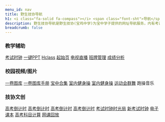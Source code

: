 ```yaml
---
menu_id: nav
title: 野生技协导航
h1: <i class="fa-solid fa-compass"></i> <span class="font-sht">导航</span>
description: 野生技协导航是野生技协(宝鸡中学)为宝中学子提供的网址导航服务，内有考试时钟、一卷图库、高考倒计时等实用服务。
breadcrumb: false
---
```


### <i class="fa-solid fa-chalkboard-user"></i> 教学辅助

<div class="alist">
<a href="https://exam.thisis.host"><i class="fa-solid fa-clock"></i>考试时钟</a>
<a href="/slide" data-sub="课前演讲/班会"><i class="fa-solid fa-file-powerpoint"></i>一键PPT</a>
<a href="https://hclass.thisis.host" data-sub="班级实用工具"><i class="fa-solid fa-rocket"></i>Hclass</a>
<a href="https://start.thisis.host" data-sub="by腾空"><i class="fa-solid fa-paper-plane"></i>起始页</a>
<a href="http://172.29.29.30" data-sub="宝中内网"><i class="fa-solid fa-video"></i></i>电视直播</a>
<a href="https://bjsbjzx.jyyun.com/" data-sub="教育云/智学网"><i class="fa-solid fa-mobile-screen"></i>班牌管理</a>
<a href="http://little-star.ys168.com/" data-sub="智学网生成报表"><i class="fa-solid fa-table-list"></i>成绩分析</a>
</div>

### <i class="fa-solid fa-photo-film"></i> 校园视频/图片

<div class="alist">
<a href="https://img.tg/album/54wL" data-sub="考试时钟背景"><i class="fa-solid fa-images"></i>一卷图库</a>
<a href="/monoroll/" data-sub="开发者文档/教程"><i class="fa-solid fa-file-lines"></i>一卷图库手册</a>
<a href="https://space.bilibili.com/11002395/channel/collectiondetail?sid=83933" data-sub="运动会/艺术节/宣传片"><i class="fa-solid fa-film"></i>宝中合集</a>
<a href="https://mp.weixin.qq.com/s/61Voi3s4tFtAup2-eOg1Lg" data-sub="鳌拜的夜空虫儿飞"><i class="fa-solid fa-people-group"></i>室内健身操</a>
<a href="https://bilibili.com/av78300131" data-sub="南京13中明日中国说"><i class="fa-solid fa-people-line"></i>室内健身操</a>
<a href="https://bilibili.com/av463225141" data-sub="荡起双桨(抖音DJ版)"><i class="fa-solid fa-person-falling"></i>运动会群舞</a>
<!-- 荡起双桨现场版：https://www.bilibili.com/video/BV1Eq4y1Z7jr/?t=1640 -->
<a onclick="this.innerText='▶正在播放…'" data-sub="静音特别版"><i class="fa-solid fa-person-running"></i>跑操音乐</a>
</div>

### <i class="fa-solid fa-toolbox"></i> 技协文创

<div class="alist">
<a href="/gkdjs/" data-sub="全学龄 by纸鹿"><i class="fa-solid fa-hourglass-start"></i>高考倒计时</a>
<a href="https://hclass.thisis.host/timers/countDown.html" data-sub="高中 by腾空"><i class="fa-solid fa-hourglass-half"></i>高考倒计时</a>
<a href="https://11.thisis.host/" data-sub="23届 by加零"><i class="fa-solid fa-hourglass-end"></i>高考倒计时</a>
<a href="https://fzz.thisis.host/" data-sub="高三 byFZZ"><i class="fa-regular fa-hourglass"></i>高考倒计时</a>
<a href="https://examined.thisis.host" data-sub="历史版本回顾"><i class="fa-regular fa-file-zipper"></i>考试时钟时光局</a>
<a href="https://e.thisis.host/" data-sub="全新架构 by加零"><i class="fa-regular fa-clock"></i>新考试时钟</a>
<a href="/ebook/" data-sub="2020网课专用"><i class="fa-solid fa-book"></i>电子课本</a>
<a href="/gkzh/" data-sub="2022政史地/理化生"><i class="fa-solid fa-calculator"></i>高考科目计算</a>
<a href="/2020wk/" data-sub="2020高一平行班"><i class="fa-solid fa-file-video"></i>网课回放</a>
</div>
